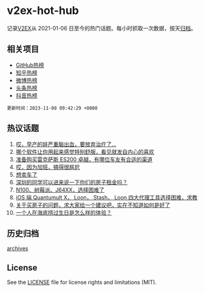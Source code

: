 # v2ex-hot-hub

 记录[V2EX](https://www.v2ex.com/)从 2021-01-06 日至今的热门话题。每小时抓取一次数据，按天[归档](archives)。
 
 ## 相关项目

- [GitHub热榜](https://github.com/snaildev/github-hot-hub)
- [知乎热榜](https://github.com/snaildev/zhihu-hot-hub)
- [微博热榜](https://github.com/snaildev/weibo-hot-hub)
- [头条热榜](https://github.com/snaildev/toutiao-hot-hub)
- [抖音热榜](https://github.com/snaildev/douyin-hot-hub)


 `更新时间：2023-11-08 09:42:29 +0800`

## 热议话题

1. [哎，早产的娃严重脑出血，要放弃治疗了...](https://www.v2ex.com/t/989504)
1. [哪个软件让你用起来感觉特别舒服，看见就发自内心的喜欢](https://www.v2ex.com/t/989398)
1. [准备购买雷克萨斯 ES200 卓越，有哪位车友有合适的渠道](https://www.v2ex.com/t/989387)
1. [哎，因为加班，搞得很尴尬](https://www.v2ex.com/t/989457)
1. [想卖车了](https://www.v2ex.com/t/989515)
1. [深圳的同学可以进来说一下你们的房子租金吗？](https://www.v2ex.com/t/989518)
1. [N100、树莓派、J64XX，选择困难了](https://www.v2ex.com/t/989403)
1. [iOS 端 Quantumult X， Loon， Stash， Loon 四大代理工具选择困难，求教](https://www.v2ex.com/t/989650)
1. [关于买房子的问题，求大家给一个建议吧，实在不知道如何是好了](https://www.v2ex.com/t/989406)
1. [一个人在海底捞过生日是怎么样的体验？](https://www.v2ex.com/t/989704)

## 历史归档

[archives](archives)

## License

See the [LICENSE](LICENSE) file for license rights and limitations (MIT).
